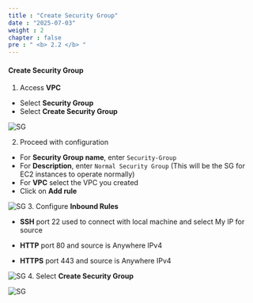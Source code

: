 ```yaml
---
title : "Create Security Group"
date : "2025-07-03"
weight : 2
chapter : false
pre : " <b> 2.2 </b> "
---
```


#### Create Security Group

1. Access **VPC**
- Select **Security Group**
- Select **Create Security Group**

![SG](/images/2.prerequisite/Chuanbi-(8).png)

2. Proceed with configuration
- For **Security Group name**, enter `Security-Group`
- For **Description**, enter `Normal Security Group` (This will be the SG for EC2 instances to operate normally)
- For **VPC** select the VPC you created
- Click on **Add rule**

![SG](/images/2.prerequisite/Chuanbi-(9).png)
3. Configure **Inbound Rules**
- **SSH** port 22 used to connect with local machine and select My IP for source

- **HTTP** port 80 and source is Anywhere IPv4

- **HTTPS** port 443 and source is Anywhere IPv4

![SG](/images/2.prerequisite/Chuanbi-(10).png)
4. Select **Create Security Group**

![SG](/images/2.prerequisite/Chuanbi-(11).png)